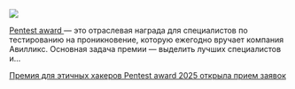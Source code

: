 <!--2025-04-15 10:46:15-->
<div class="yb">
  <div class="rss habr"><img src="https://habrastorage.org/getpro/habr/upload_files/650/aab/794/650aab79435b29cd05b460ab4c8e2aa7.jpg" /><p><a href="https://award.awillix.ru/" rel="noopener noreferrer nofollow">Pentest award </a>— это отраслевая награда для специалистов по тестированию на проникновение, которую ежегодно вручает компания Авилликс. Основная задача премии — выделить лучших специалистов и... <p class="titl"><a href="https://habr.com/ru/news/901026/?utm_source=habrahabr&utm_medium=rss&utm_campaign=901026">Премия для этичных хакеров Pentest award 2025 открыла прием заявок</a></p></div>
</div>
